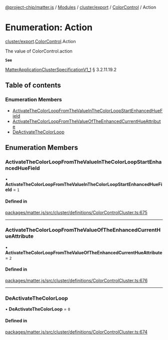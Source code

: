 [@project-chip/matter.js](../README.md) / [Modules](../modules.md) / [cluster/export](../modules/cluster_export.md) / [ColorControl](../modules/cluster_export.ColorControl.md) / Action

# Enumeration: Action

[cluster/export](../modules/cluster_export.md).[ColorControl](../modules/cluster_export.ColorControl.md).Action

The value of ColorControl.action

**`See`**

[MatterApplicationClusterSpecificationV1_1](../interfaces/spec_export.MatterApplicationClusterSpecificationV1_1.md) § 3.2.11.19.2

## Table of contents

### Enumeration Members

- [ActivateTheColorLoopFromTheValueInTheColorLoopStartEnhancedHueField](cluster_export.ColorControl.Action.md#activatethecolorloopfromthevalueinthecolorloopstartenhancedhuefield)
- [ActivateTheColorLoopFromTheValueOfTheEnhancedCurrentHueAttribute](cluster_export.ColorControl.Action.md#activatethecolorloopfromthevalueoftheenhancedcurrenthueattribute)
- [DeActivateTheColorLoop](cluster_export.ColorControl.Action.md#deactivatethecolorloop)

## Enumeration Members

### ActivateTheColorLoopFromTheValueInTheColorLoopStartEnhancedHueField

• **ActivateTheColorLoopFromTheValueInTheColorLoopStartEnhancedHueField** = ``1``

#### Defined in

[packages/matter.js/src/cluster/definitions/ColorControlCluster.ts:675](https://github.com/project-chip/matter.js/blob/c15b1068/packages/matter.js/src/cluster/definitions/ColorControlCluster.ts#L675)

___

### ActivateTheColorLoopFromTheValueOfTheEnhancedCurrentHueAttribute

• **ActivateTheColorLoopFromTheValueOfTheEnhancedCurrentHueAttribute** = ``2``

#### Defined in

[packages/matter.js/src/cluster/definitions/ColorControlCluster.ts:676](https://github.com/project-chip/matter.js/blob/c15b1068/packages/matter.js/src/cluster/definitions/ColorControlCluster.ts#L676)

___

### DeActivateTheColorLoop

• **DeActivateTheColorLoop** = ``0``

#### Defined in

[packages/matter.js/src/cluster/definitions/ColorControlCluster.ts:674](https://github.com/project-chip/matter.js/blob/c15b1068/packages/matter.js/src/cluster/definitions/ColorControlCluster.ts#L674)
